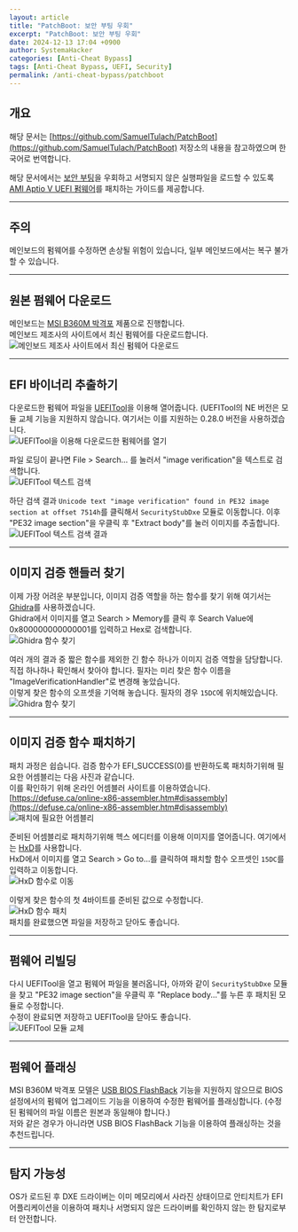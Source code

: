 ```yaml
---
layout: article
title: "PatchBoot: 보안 부팅 우회"
excerpt: "PatchBoot: 보안 부팅 우회"
date: 2024-12-13 17:04 +0900
author: SystemaHacker
categories: [Anti-Cheat Bypass]
tags: [Anti-Cheat Bypass, UEFI, Security]
permalink: /anti-cheat-bypass/patchboot
---
```


## 개요
해당 문서는 [https://github.com/SamuelTulach/PatchBoot](https://github.com/SamuelTulach/PatchBoot) 저장소의 내용을 참고하였으며 한국어로 번역합니다.   

해당 문서에서는 [보안 부팅](https://learn.microsoft.com/ko-kr/windows-hardware/design/device-experiences/oem-secure-boot)을 우회하고 서명되지 않은 실행파일을 로드할 수 있도록 [AMI Aptio V UEFI 펌웨어](https://www.ami.com/bios-uefi-utilities/)를 패치하는 가이드를 제공합니다.   


---
## 주의
메인보드의 펌웨어를 수정하면 손상될 위험이 있습니다, 일부 메인보드에서는 복구 불가할 수 있습니다.   


---
## 원본 펌웨어 다운로드
메인보드는 [MSI B360M 박격포](https://kr.msi.com/Motherboard/B360M-MORTAR/support) 제품으로 진행합니다.   
메인보드 제조사의 사이트에서 최신 펌웨어를 다운로드합니다.   
![메인보드 제조사 사이트에서 최신 펌웨어 다운로드](/assets/anti-cheat-bypass/patchboot/b360m-mortar-driver-download.png)   


---
## EFI 바이너리 추출하기
다운로드한 펌웨어 파일을 [UEFITool](https://github.com/LongSoft/UEFITool)을 이용해 열어줍니다. (UEFITool의 NE 버전은 모듈 교체 기능을 지원하지 않습니다. 여기서는 이를 지원하는 0.28.0 버전을 사용하겠습니다.   
![UEFITool을 이용해 다운로드한 펌웨어를 열기](/assets/anti-cheat-bypass/patchboot/uefitool-open-driver.png)   

파일 로딩이 끝나면 File > Search... 를 눌러서 "image verification"을 텍스트로 검색합니다.   
![UEFITool 텍스트 검색](/assets/anti-cheat-bypass/patchboot/uefitool-search-string.png)   

하단 검색 결과 `Unicode text "image verification" found in PE32 image section at offset 7514h`를 클릭해서 `SecurityStubDxe` 모듈로 이동합니다.
이후 "PE32 image section"을 우클릭 후 "Extract body"를 눌러 이미지를 추출합니다.   
![UEFITool 텍스트 검색 결과](/assets/anti-cheat-bypass/patchboot/uefitool-extract-body.png)   


---
## 이미지 검증 핸들러 찾기
이제 가장 어려운 부분입니다, 이미지 검증 역할을 하는 함수를 찾기 위해 여기서는 [Ghidra](https://github.com/NationalSecurityAgency/ghidra)를 사용하겠습니다.   
Ghidra에서 이미지를 열고 Search > Memory를 클릭 후 Search Value에 0x800000000000001를 입력하고 Hex로 검색합니다.   
![Ghidra 함수 찾기](/assets/anti-cheat-bypass/patchboot/ghidra-search-value.png)   

여러 개의 결과 중 짧은 함수를 제외한 긴 함수 하나가 이미지 검증 역할을 담당합니다.   
직접 하나하나 확인해서 찾아야 합니다. 필자는 미리 찾은 함수 이름을 "ImageVerificationHandler"로 변경해 놓았습니다.   
이렇게 찾은 함수의 오프셋을 기억해 놓습니다. 필자의 경우 `15DC`에 위치해있습니다.   
![Ghidra 함수 찾기](/assets/anti-cheat-bypass/patchboot/ghidra-find-function.png)   


---
## 이미지 검증 함수 패치하기
패치 과정은 쉽습니다. 검증 함수가 EFI_SUCCESS(0)를 반환하도록 패치하기위해 필요한 어셈블리는 다음 사진과 같습니다.   
이를 확인하기 위해 온라인 어셈블러 사이트를 이용하였습니다.   
[https://defuse.ca/online-x86-assembler.htm#disassembly](https://defuse.ca/online-x86-assembler.htm#disassembly)   
![패치에 필요한 어셈블리](/assets/anti-cheat-bypass/patchboot/assembly.png)   

준비된 어셈블리로 패치하기위해 헥스 에디터를 이용해 이미지를 열어줍니다. 여기에서는 [HxD](https://mh-nexus.de/en/hxd/)를 사용합니다.   
HxD에서 이미지를 열고 Search > Go to...를 클릭하여 패치할 함수 오프셋인 `15DC`를 입력하고 이동합니다.   
![HxD 함수로 이동](/assets/anti-cheat-bypass/patchboot/hxd-goto-function.png)   

이렇게 찾은 함수의 첫 4바이트를 준비된 값으로 수정합니다.   
![HxD 함수 패치](/assets/anti-cheat-bypass/patchboot/hxd-patch-function.png)   
패치를 완료했으면 파일을 저장하고 닫아도 좋습니다.   


---
## 펌웨어 리빌딩
다시 UEFITool을 열고 펌웨어 파일을 불러옵니다, 아까와 같이 `SecurityStubDxe` 모듈을 찾고 "PE32 image section"을 우클릭 후 "Replace body..."를 누른 후 패치된 모듈로 수정합니다.   
수정이 완료되면 저장하고 UEFITool을 닫아도 좋습니다.   
![UEFITool 모듈 교체](/assets/anti-cheat-bypass/patchboot/uefitool-replace-body.png)   


---
## 펌웨어 플래싱
MSI B360M 박격포 모델은 [USB BIOS FlashBack](https://www.asus.com/us/support/faq/1038568/) 기능을 지원하지 않으므로 BIOS 설정에서의 펌웨어 업그레이드 기능을 이용하여 수정한 펌웨어를 플래싱합니다. (수정된 펌웨어의 파일 이름은 원본과 동일해야 합니다.)   
저와 같은 경우가 아니라면 USB BIOS FlashBack 기능을 이용하여 플래싱하는 것을 추천드립니다.   


---
## 탐지 가능성
OS가 로드된 후 DXE 드라이버는 이미 메모리에서 사라진 상태이므로 안티치트가 EFI 어플리케이션을 이용하여 패치나 서명되지 않은 드라이버를 확인하지 않는 한 탐지로부터 안전합니다.   
